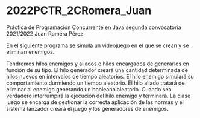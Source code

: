 # 2022PCTR_2CRomera_Juan

Práctica de Programación Concurrente en Java segunda convocatoria 2021/2022
Juan Romera Pérez

En el siguiente programa se simula un videojuego en el que se crean y se eliminan enemigos.

Tendremos hilos enemigos y aliados e hilos encargados de generarlos en función de su tipo.
El hilo generador creará una cantidad determinada de hilos nuevos en intervalos de tiempo aleatorios.
El hilo enemigo simulará su comportamiento durmiendo un tiempo aleatorio.
El hilo aliado tratará de eliminar al enemigo generando un booleano aleatorio. Cuando sea verdadero interrumpirá la ejecución del hilo enemigo y terminará.
La clase juego se encarga de gestionar la correcta aplicación de las normas y el sistema lanzador creará el juego y los generadores de enemigos.
